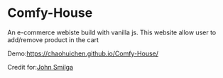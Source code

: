 # Comfy-House

An e-commerce webiste build with vanilla js. This website allow user to add/remove product in the cart

Demo:https://chaohuichen.github.io/Comfy-House/

Credit for:[John Smilga](https://github.com/john-smilga)
